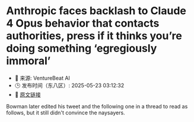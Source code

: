 # Anthropic faces backlash to Claude 4 Opus behavior that contacts authorities, press if it thinks you’re doing something ‘egregiously immoral’
- 📅 来源: VentureBeat AI
- 🕒 发布时间（东八区）: 2025-05-23 03:12:32
- 🔗 [原文链接](https://venturebeat.com/ai/anthropic-faces-backlash-to-claude-4-opus-behavior-that-contacts-authorities-press-if-it-thinks-youre-doing-something-immoral/)

Bowman later edited his tweet and the following one in a thread to read as follows, but it still didn't convince the naysayers.